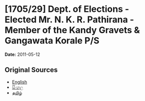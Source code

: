 # [1705/29] Dept. of Elections - Elected Mr. N. K. R. Pathirana - Member of the Kandy Gravets & Gangawata Korale P/S

**Date:** 2011-05-12

## Original Sources

- [English](https://documents.gov.lk/view/extra-gazettes/2011/5/1705-29_E.pdf)
- [සිංහල](https://documents.gov.lk/view/extra-gazettes/2011/5/1705-29_S.pdf)
- [தமிழ்](https://documents.gov.lk/view/extra-gazettes/2011/5/1705-29_T.pdf)
